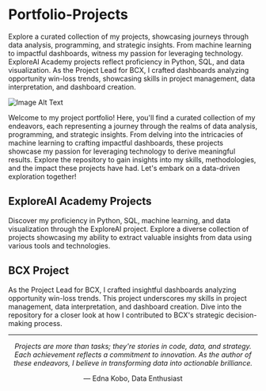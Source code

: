 # Portfolio-Projects

Explore a curated collection of my projects, showcasing journeys through data analysis, programming, and strategic insights. From machine learning to impactful dashboards, witness my passion for leveraging technology. ExploreAI Academy projects reflect proficiency in Python, SQL, and data visualization. As the Project Lead for BCX, I crafted dashboards analyzing opportunity win-loss trends, showcasing skills in project management, data interpretation, and dashboard creation.

![Image Alt Text](https://images.pexels.com/photos/1619541/pexels-photo-1619541.jpeg?auto=compress&cs=tinysrgb&w=1260&h=750&dpr=2)

Welcome to my project portfolio! Here, you'll find a curated collection of my endeavors, each representing a journey through the realms of data analysis, programming, and strategic insights. From delving into the intricacies of machine learning to crafting impactful dashboards, these projects showcase my passion for leveraging technology to derive meaningful results. Explore the repository to gain insights into my skills, methodologies, and the impact these projects have had. Let's embark on a data-driven exploration together!

## ExploreAI Academy Projects
Discover my proficiency in Python, SQL, machine learning, and data visualization through the ExploreAI project. Explore a diverse collection of projects showcasing my ability to extract valuable insights from data using various tools and technologies.

## BCX Project
As the Project Lead for BCX, I crafted insightful dashboards analyzing opportunity win-loss trends. This project underscores my skills in project management, data interpretation, and dashboard creation. Dive into the repository for a closer look at how I contributed to BCX's strategic decision-making process.

---

<center>

  *Projects are more than tasks; they're stories in code, data, and strategy. Each achievement reflects a commitment to innovation. As the author of these endeavors, I believe in transforming data into actionable brilliance.*  
                                         
— Edna Kobo, Data Enthusiast

</center>
